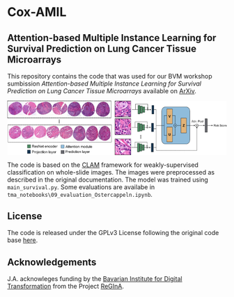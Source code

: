 # Cox-AMIL

## Attention-based Multiple Instance Learning for Survival Prediction on Lung Cancer Tissue Microarrays 

This repository contains the code that was used for our BVM workshop sumbission *Attention-based Multiple Instance Learning for Survival Prediction on Lung Cancer Tissue Microarrays* available on [ArXiv](https://arxiv.org/abs/2212.07724). 

<img src="architecture.png" width="600px" align="center"/>

The code is based on the [CLAM](https://github.com/mahmoodlab/CLAM) framework for weakly-supervised classification on whole-slide images. The images were preprocessed as described in the original documentation. The model was trained using `main_survival.py`. Some evaluations are availabe in `tma_notebooks\09_evaluation_Ostercappeln.ipynb`.

## License

The code is released under the GPLv3 License following the original code base [here](https://github.com/mahmoodlab/CLAM).


## Acknowledgements

J.A. acknowleges funding by the [Bavarian Institute for Digital Transformation](https://badw.de/bayerisches-forschungsinstitut-fuer-digitale-transformation.html) from the Project [ReGInA](https://en.bidt.digital/regina/).